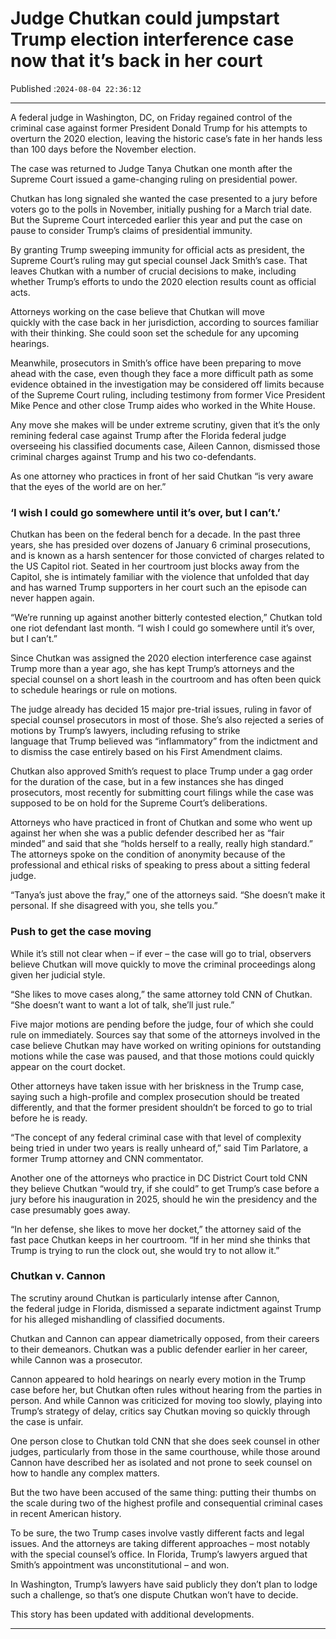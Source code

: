 # Judge Chutkan could jumpstart Trump election interference case now that it’s back in her court

Published :`2024-08-04 22:36:12`

---

A federal judge in Washington, DC, on Friday regained control of the criminal case against former President Donald Trump for his attempts to overturn the 2020 election, leaving the historic case’s fate in her hands less than 100 days before the November election.

The case was returned to Judge Tanya Chutkan one month after the Supreme Court issued a game-changing ruling on presidential power.

Chutkan has long signaled she wanted the case presented to a jury before voters go to the polls in November, initially pushing for a March trial date. But the Supreme Court interceded earlier this year and put the case on pause to consider Trump’s claims of presidential immunity.

By granting Trump sweeping immunity for official acts as president, the Supreme Court’s ruling may gut special counsel Jack Smith’s case. That leaves Chutkan with a number of crucial decisions to make, including whether Trump’s efforts to undo the 2020 election results count as official acts.

Attorneys working on the case believe that Chutkan will move quickly with the case back in her jurisdiction, according to sources familiar with their thinking. She could soon set the schedule for any upcoming hearings.

Meanwhile, prosecutors in Smith’s office have been preparing to move ahead with the case, even though they face a more difficult path as some evidence obtained in the investigation may be considered off limits because of the Supreme Court ruling, including testimony from former Vice President Mike Pence and other close Trump aides who worked in the White House.

Any move she makes will be under extreme scrutiny, given that it’s the only remining federal case against Trump after the Florida federal judge overseeing his classified documents case, Aileen Cannon, dismissed those criminal charges against Trump and his two co-defendants.

As one attorney who practices in front of her said Chutkan “is very aware that the eyes of the world are on her.”

### ‘I wish I could go somewhere until it’s over, but I can’t.’

Chutkan has been on the federal bench for a decade. In the past three years, she has presided over dozens of January 6 criminal prosecutions, and is known as a harsh sentencer for those convicted of charges related to the US Capitol riot. Seated in her courtroom just blocks away from the Capitol, she is intimately familiar with the violence that unfolded that day and has warned Trump supporters in her court such an the episode can never happen again.

“We’re running up against another bitterly contested election,” Chutkan told one riot defendant last month. “I wish I could go somewhere until it’s over, but I can’t.”

Since Chutkan was assigned the 2020 election interference case against Trump more than a year ago, she has kept Trump’s attorneys and the special counsel on a short leash in the courtroom and has often been quick to schedule hearings or rule on motions.

The judge already has decided 15 major pre-trial issues, ruling in favor of special counsel prosecutors in most of those. She’s also rejected a series of motions by Trump’s lawyers, including refusing to strike language that Trump believed was “inflammatory” from the indictment and to dismiss the case entirely based on his First Amendment claims.

Chutkan also approved Smith’s request to place Trump under a gag order for the duration of the case, but in a few instances she has dinged prosecutors, most recently for submitting court filings while the case was supposed to be on hold for the Supreme Court’s deliberations.

Attorneys who have practiced in front of Chutkan and some who went up against her when she was a public defender described her as “fair minded” and said that she “holds herself to a really, really high standard.” The attorneys spoke on the condition of anonymity because of the professional and ethical risks of speaking to press about a sitting federal judge.

“Tanya’s just above the fray,” one of the attorneys said. “She doesn’t make it personal. If she disagreed with you, she tells you.”

### Push to get the case moving

While it’s still not clear when – if ever – the case will go to trial, observers believe Chutkan will move quickly to move the criminal proceedings along given her judicial style.

“She likes to move cases along,” the same attorney told CNN of Chutkan. “She doesn’t want to want a lot of talk, she’ll just rule.”

Five major motions are pending before the judge, four of which she could rule on immediately. Sources say that some of the attorneys involved in the case believe Chutkan may have worked on writing opinions for outstanding motions while the case was paused, and that those motions could quickly appear on the court docket.

Other attorneys have taken issue with her briskness in the Trump case, saying such a high-profile and complex prosecution should be treated differently, and that the former president shouldn’t be forced to go to trial before he is ready.

“The concept of any federal criminal case with that level of complexity being tried in under two years is really unheard of,” said Tim Parlatore, a former Trump attorney and CNN commentator.

Another one of the attorneys who practice in DC District Court told CNN they believe Chutkan “would try, if she could” to get Trump’s case before a jury before his inauguration in 2025, should he win the presidency and the case presumably goes away.

“In her defense, she likes to move her docket,” the attorney said of the fast pace Chutkan keeps in her courtroom. “If in her mind she thinks that Trump is trying to run the clock out, she would try to not allow it.”

### Chutkan v. Cannon

The scrutiny around Chutkan is particularly intense after Cannon, the federal judge in Florida, dismissed a separate indictment against Trump for his alleged mishandling of classified documents.

Chutkan and Cannon can appear diametrically opposed, from their careers to their demeanors. Chutkan was a public defender earlier in her career, while Cannon was a prosecutor.

Cannon appeared to hold hearings on nearly every motion in the Trump case before her, but Chutkan often rules without hearing from the parties in person. And while Cannon was criticized for moving too slowly, playing into Trump’s strategy of delay, critics say Chutkan moving so quickly through the case is unfair.

One person close to Chutkan told CNN that she does seek counsel in other judges, particularly from those in the same courthouse, while those around Cannon have described her as isolated and not prone to seek counsel on how to handle any complex matters.

But the two have been accused of the same thing: putting their thumbs on the scale during two of the highest profile and consequential criminal cases in recent American history.

To be sure, the two Trump cases involve vastly different facts and legal issues. And the attorneys are taking different approaches – most notably with the special counsel’s office. In Florida, Trump’s lawyers argued that Smith’s appointment was unconstitutional – and won.

In Washington, Trump’s lawyers have said publicly they don’t plan to lodge such a challenge, so that’s one dispute Chutkan won’t have to decide.

This story has been updated with additional developments.

---

